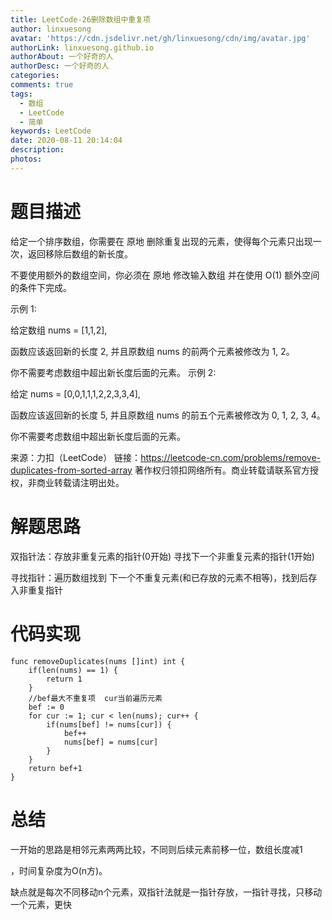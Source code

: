 ```yaml
---
title: LeetCode-26删除数组中重复项
author: linxuesong
avatar: 'https://cdn.jsdelivr.net/gh/linxuesong/cdn/img/avatar.jpg'
authorLink: linxuesong.github.io
authorAbout: 一个好奇的人
authorDesc: 一个好奇的人
categories: 
comments: true
tags:
  - 数组
  - LeetCode
  - 简单
keywords: LeetCode
date: 2020-08-11 20:14:04
description:
photos:
---
```

# 题目描述

给定一个排序数组，你需要在 原地 删除重复出现的元素，使得每个元素只出现一次，返回移除后数组的新长度。

不要使用额外的数组空间，你必须在 原地 修改输入数组 并在使用 O(1) 额外空间的条件下完成。

 

示例 1:

给定数组 nums = [1,1,2], 

函数应该返回新的长度 2, 并且原数组 nums 的前两个元素被修改为 1, 2。 

你不需要考虑数组中超出新长度后面的元素。
示例 2:

给定 nums = [0,0,1,1,1,2,2,3,3,4],

函数应该返回新的长度 5, 并且原数组 nums 的前五个元素被修改为 0, 1, 2, 3, 4。

你不需要考虑数组中超出新长度后面的元素。

来源：力扣（LeetCode）
链接：https://leetcode-cn.com/problems/remove-duplicates-from-sorted-array
著作权归领扣网络所有。商业转载请联系官方授权，非商业转载请注明出处。

# 解题思路

双指针法：存放非重复元素的指针(0开始)   寻找下一个非重复元素的指针(1开始)

寻找指针：遍历数组找到 下一个不重复元素(和已存放的元素不相等)，找到后存入非重复指针

# 代码实现

````
func removeDuplicates(nums []int) int {
    if(len(nums) == 1) {
        return 1
    }
    //bef最大不重复项  cur当前遍历元素
    bef := 0
    for cur := 1; cur < len(nums); cur++ {
        if(nums[bef] != nums[cur]) {
            bef++
            nums[bef] = nums[cur]
        }
    }    
    return bef+1  
}
````

# 总结

一开始的思路是相邻元素两两比较，不同则后续元素前移一位，数组长度减1

，时间复杂度为O(n方)。

缺点就是每次不同移动n个元素，双指针法就是一指针存放，一指针寻找，只移动一个元素，更快

